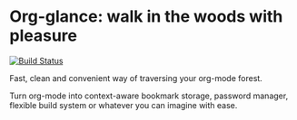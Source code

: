 Org-glance: walk in the woods with pleasure
===============================
[![Build Status](https://travis-ci.org/rails-to-cosmos/org-glance.svg?branch=master)](https://travis-ci.org/rails-to-cosmos/org-glance)

Fast, clean and convenient way of traversing your org-mode forest.

Turn org-mode into context-aware bookmark storage, password manager,
flexible build system or whatever you can imagine with ease.
